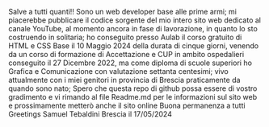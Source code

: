 Salve a tutti quanti!!
Sono un web developer base alle prime armi; mi piacerebbe pubblicare il codice sorgente del mio intero sito web dedicato al canale YouTube, al momento ancora in fase
di lavorazione, in quanto lo sto costruendo in solitaria; ho conseguito presso Aulab il corso gratuito di HTML e CSS Base il 10 Maggio 2024 della durata di 
cinque giorni, venendo da un corso di formazione di Accettazione e CUP in ambito ospedalieri conseguito il 27 Dicembre 2022, ma come diploma di scuole superiori
ho Grafica e Comunicazione con valutazione settanta centesimi; vivo attualmente con i miei genitori in provincia di Brescia praticamente da quando sono nato;
Spero che questa repo di github possa essere di vostro gradimento e vi rimando al file Readme.md per le informazioni sul sito web e prossimamente metterò anche il sito online
Buona permanenza a tutti
Greetings 
Samuel Tebaldini Brescia il 17/05/2024
